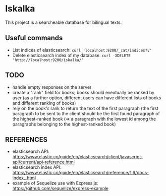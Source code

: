 # Iskalka #

This project is a searcheable database for bilingual texts.

## Useful commands

- List indices of elasticsearch: `curl 'localhost:9200/_cat/indices?v'`
- Delete elasticsearch index of my database: `curl -XDELETE 'http://localhost:9200/iskalka/'`

## TODO

- handle empty responses on the server
- create a "rank" field for books; books should eventually be ranked by user
(as a further option, different users can have different lists of books and different ranking of books)
- rely on the book's rank to return the text of the first paragraph (the first paragraph to be sent to the client should be the first found paragraph of the highest-ranked book (=> a paragraph with the lowest id among the paragraphs belonging to the highest-ranked book)

## REFERENCES
- elasticsearch API: https://www.elastic.co/guide/en/elasticsearch/client/javascript-api/current/api-reference.html
- elasticsearch index API: https://www.elastic.co/guide/en/elasticsearch/reference/1.6/docs-index_.html
- example of Sequelize use with Express.js: https://github.com/sequelize/express-example
